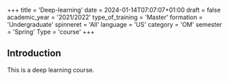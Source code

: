 +++
title = 'Deep-learning'
date = 2024-01-14T07:07:07+01:00
draft = false
academic_year = '2021/2022'
type_of_training = 'Master'
formation = 'Undergraduate'
spinneret = 'All'
language = 'US'
category = 'OM'
semester = 'Spring'
Type = 'course'
+++
## Introduction

This is a deep learning course.
